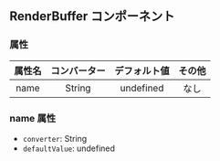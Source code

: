 ## RenderBuffer コンポーネント
<!-- EDIT HERE(@Component)-->
<!-- /EDIT HERE-->
### 属性
<!-- DO NOT EDIT -->
<!-- ATTRS -->
| 属性名 | コンバーター | デフォルト値 | その他 |
|:------:|:------:|:------:|:------:|
| name | String | undefined | なし |

<!-- /ATTRS -->
<!-- /DO NOT EDIT -->
### name 属性

 * `converter`: String
 * `defaultValue`: undefined

<!-- EDIT HERE(name)-->
<!-- /EDIT HERE-->
